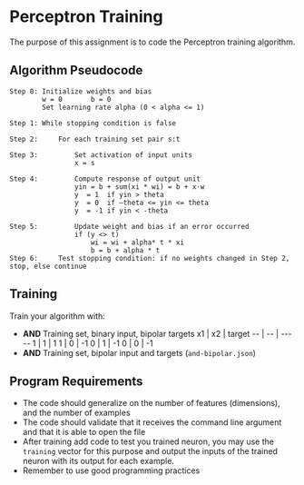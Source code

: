 # Perceptron Training
The purpose of this assignment is to code the Perceptron training algorithm.

## Algorithm Pseudocode
```
Step 0:	Initialize weights and bias
		w = 0		b = 0
		Set learning rate alpha (0 < alpha <= 1)

Step 1:	While stopping condition is false

Step 2:		For each training set pair s:t

Step 3:			Set activation of input units
				x = s

Step 4:			Compute response of output unit
				yin = b + sum(xi * wi) = b + x⋅w
				y  = 1  if yin > theta
				y  = 0  if –theta <= yin <= theta
				y  = -1 if yin < -theta

Step 5:			Update weight and bias if an error occurred
				if (y <> t)
					wi = wi + alpha* t * xi
					b = b + alpha * t
Step 6:		Test stopping condition: if no weights changed in Step 2, stop, else continue
```

## Training
Train your algorithm with:
* **AND** Training set, binary input, bipolar targets
x1 | x2 | target
-- | -- | -----
1 | 1 | 1
1 | 0 | -1
0 | 1 | -1
0 | 0 | -1
* **AND** Training set, bipolar input and targets (`and-bipolar.json`)

## Program Requirements
* The code should generalize on the number of features (dimensions), and the
  number of examples
* The code should validate that it receives the command line argument and that
  it is able to open the file
* After training add code to test you trained neuron, you may use the `training`
  vector for this purpose and output the inputs of the trained neuron with its
  output for each example.
* Remember to use good programming practices
